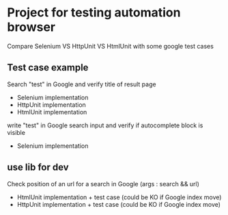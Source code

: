 # Project for testing automation browser #

Compare Selenium VS HttpUnit VS HtmlUnit with some google test cases

## Test case example ##

Search "test" in Google and verify title of result page
- Selenium implementation
- HttpUnit implementation
- HtmlUnit implementation

write "test" in Google search input and verify if autocomplete block is visible
- Selenium implementation

## use lib for dev ##

Check position of an url for a search in Google (args : search && url) 
- HtmlUnit implementation + test case (could be KO if Google index move)
- HttpUnit implementation + test case (could be KO if Google index move)